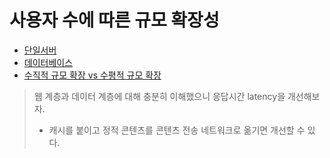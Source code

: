 # 사용자 수에 따른 규모 확장성

-   [단일서버](1.%20단일서버.md)
-   [데이터베이스](2.%20데이터베이스.md)
-   [수직적 규모 확장 vs 수평적 규모 확장](3.%20수직적%20규모%20확장%20vs%20수평적%20규모%20확장.md)

> 웹 계층과 데이터 계층에 대해 충분히 이해했으니 응답시간 latency을 개선해보자.
>
> -   캐시를 붙이고 정적 콘텐츠를 콘텐츠 전송 네트워크로 옮기면 개선할 수 있다.
